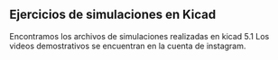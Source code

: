 ## Ejercicios de simulaciones en Kicad
Encontramos los archivos de simulaciones realizadas en kicad 5.1 
Los videos demostrativos se encuentran en la cuenta de instagram.
